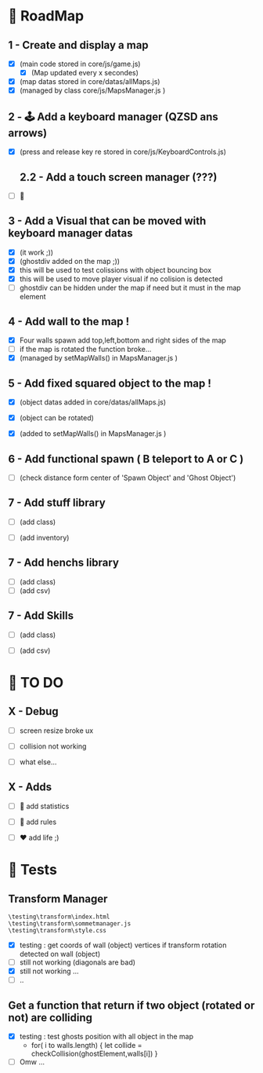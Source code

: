 # 💊 RoadMap

## 1 - Create and display a map
 - [x] (main code stored in core/js/game.js)
   - [x] (Map updated every x secondes)
 - [x] (map datas stored in core/datas/allMaps.js)
 - [x] (managed by class core/js/MapsManager.js )

## 2 - 🕹️ Add a keyboard manager (QZSD ans arrows)
 - [x] (press and release key re stored in core/js/KeyboardControls.js)

	## 2.2 - Add a touch screen manager (???)
 - [ ] 🥺 

## 3 - Add a Visual that can be moved with keyboard manager datas
 - [x] (it work ;))
 - [x] (ghostdiv added on the map ;))
 - [x] this will be used to test colissions with object bouncing box
 - [x] this will be used to move player visual if no colision is detected
 - [ ] ghostdiv can be hidden under the map if need but it must in the map element

## 4 - Add wall to the map !
 - [x] Four walls spawn add top,left,bottom and right sides of the map
 - [ ] if the map is rotated the function broke...
 - [x] (managed by setMapWalls() in MapsManager.js )

## 5 - Add fixed squared object to the map !
 - [x] (object datas added in core/datas/allMaps.js)
 - [x] (object can be rotated)
 - [x] (added to setMapWalls() in MapsManager.js )


## 6 - Add functional spawn ( B teleport to A or C )
 - [ ] (check distance form center of 'Spawn Object' and 'Ghost Object')

## 7 - Add stuff library
 - [ ] (add class)
 - [ ] (add inventory)


## 7 - Add henchs library
 - [ ] (add class)
 - [ ] (add csv)

## 7 - Add Skills
 - [ ] (add class)
 - [ ] (add csv)


# 💊 TO DO

## X - Debug 

 - [ ] screen resize broke ux 
 - [ ] collision not working 
 - [ ] what else...


## X - Adds 

 - [ ] 🔋 add statistics 
 - [ ] 📖 add rules 
 - [ ] ❤️ add life ;)


# 🎠 Tests

## Transform Manager

	\testing\transform\index.html
	\testing\transform\sommetmanager.js
	\testing\transform\style.css
 - [x] testing : get coords of wall (object) vertices if transform rotation detected on wall (object)
 - [ ] still not working (diagonals are bad)
 - [x] still not working ...
 - [ ] ..

## Get a function that return if two object (rotated or not) are colliding

 - [x] testing : test ghosts position with all object in the map 
	-  for( i to walls.length) { let collide = checkCollision(ghostElement,walls[i]) }
 - [ ] Omw ...
